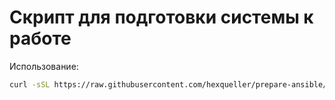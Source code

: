 # Скрипт для подготовки системы к работе
Использование:
```bash
curl -sSL https://raw.githubusercontent.com/hexqueller/prepare-ansible/master/setup | bash
```
